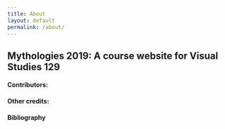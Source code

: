 ```yaml
---
title: About
layout: default
permalink: /about/
---
```


## Mythologies 2019: A course website for Visual Studies 129

#### Contributors:

#### Other credits:

#### Bibliography
